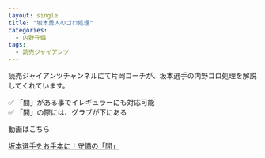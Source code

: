 ```yaml
---
layout: single
title: "坂本勇人のゴロ処理"
categories:
  - 内野守備
tags:
  - 読売ジャイアンツ
---
```


読売ジャイアンツチャンネルにて片岡コーチが、坂本選手の内野ゴロ処理を解説してくれています。

✅ 「間」がある事でイレギュラーにも対応可能  
✅ 「間」の際には、グラブが下にある  

動画はこちら
<!--<iframe width="560" height="315" src="https://www.youtube.com/embed/IblUogq9gOw" frameborder="0" allow="accelerometer; autoplay; encrypted-media; gyroscope; picture-in-picture" allowfullscreen></iframe>-->

[坂本選手をお手本に！守備の「間」](https://youtu.be/IblUogq9gOw)